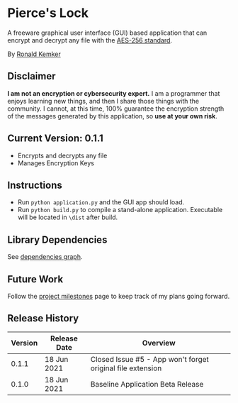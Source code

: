 # Pierce's Lock
A freeware graphical user interface (GUI) based application that can encrypt and decrypt any file with the [AES-256 standard](https://en.wikipedia.org/wiki/Advanced_Encryption_Standard).

By [Ronald Kemker](https://www.linkedin.com/in/ronald-kemker-66250b115)

## Disclaimer
**I am not an encryption or cybersecurity expert.**  I am a programmer that enjoys learning new things, and then I share those things with the community.  I cannot, at this time, 100% guarantee the encryption strength of the messages generated by this application, so **use at your own risk**. 

## Current Version: 0.1.1
- Encrypts and decrypts any file
- Manages Encryption Keys

## Instructions
- Run ```python application.py``` and the GUI app should load.
- Run ```python build.py``` to compile a stand-alone application.  Executable will be located in ```\dist``` after build.

## Library Dependencies
See [dependencies graph](https://github.com/ron-kemker/pierceslock/network/dependencies).

## Future Work
Follow the [project milestones](https://github.com/ron-kemker/pierceslock/milestones) page to keep track of my plans going forward.

## Release History

| Version | Release Date | Overview |
| ------------- | ------------- | ------------- |
| 0.1.1 | 18 Jun 2021 | Closed Issue #5 - App won't forget original file extension |
| 0.1.0 | 18 Jun 2021 | Baseline Application Beta Release |



